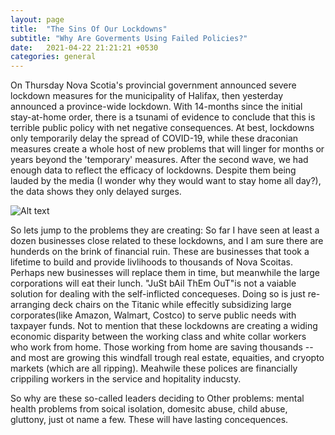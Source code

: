 ```yaml
---
layout: page
title:  "The Sins Of Our Lockdowns"
subtitle: "Why Are Goverments Using Failed Policies?"
date:   2021-04-22 21:21:21 +0530
categories: general
---
```


On Thursday Nova Scotia's provincial government announced severe lockdown measures for the municipality of Halifax, then yesterday announced a province-wide lockdown. With 14-months since the initial stay-at-home order, there is a tsunami of evidence to conclude that this is terrible public policy with net negative consequences. At best, lockdowns only temporarily delay the spread of COVID-19, while these draconian measures create a whole host of new problems that will linger for months or years beyond the 'temporary' measures. After the second wave, we had enough data to reflect the efficacy of lockdowns. Despite them being lauded by the media (I wonder why they would want to stay home all day?), the data shows they only delayed surges.

![Alt text](https://jfm-data.github.io/assets/img/second_wave.png)

So lets jump to the problems they are creating: So far I have seen at least a dozen businesses close related to these lockdowns, and I am sure there are hunderds on the brink of financial ruin. These are businesses that took a lifetime to build and provide livlihoods to thousands of Nova Scoitas. Perhaps new businesses will replace them in time, but meanwhile the large corporations will eat their lunch. "JuSt bAil ThEm OuT"is not a vaiable solution for dealing with the self-inflicted concequeses. Doing so is just re-arranging deck chairs on the Titanic while effecitly subsidizing large corporates(like Amazon, Walmart, Costco) to serve public needs with taxpayer funds. Not to mention that these lockdowns are creating a widing economic disparity between the working class and white collar workers who work from home. Those working from home are saving thousands -- and most are growing this windfall trough real estate, equaities, and cryopto markets (which are all ripping). Meahwile these polices are financially crippiling workers in the service and hopitality inducsty.

So why are these so-called leaders deciding to Other problems: mental health problems from soical isolation, domesitc abuse, child abuse, gluttony, just ot name a few. These will have lasting concequences. 
